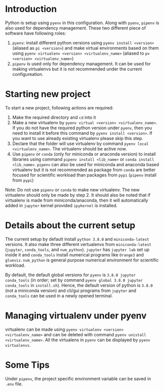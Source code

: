 # Introduction

Python is setup using `pyenv` in this configuration.
Along with `pyenv`, `pipenv` is also used for dependency management.
These two different piece of software have following roles:

1. `pyenv`: install different python versions using `pyenv install <version>` (aliased as `pi <version>`) and make virtual environments based on them using `pyenv virtualenv <version> <virtualenv_name>` (aliased to `pv <version> <virtualenv_name>`)
2. `pipenv` is used only for dependency management. It can be used for making virtualenvs but it is not recommended under the current configureation.

# Starting new project

To start a new project, following actions are required:

1. Make the required directory and `cd` into it
2. Make a new virtualenv by `pyenv virtual <version> <virtualenv_name>`. If you do not have the required python version under `pyenv`, then you need to install it before this command by `pyenv install <version>`. If you want to use already existing virtualenv please skip this step.
3. Declare that the folder will use virtualenv by command `pyenv local <virtualenv_name>`. The virtualenv should be active now.
4. Use `pipenv` or `conda` (only for miniconda or anaconda version) to install libraries using command `pipenv install <lib_name>` or `conda install <lib_name>`. `pipenv` can also be used for miniconda and anaconda based virtualenv but it is not recommended as package from `conda` are better focused for scientific workload than packages from `pypi` (`pipenv` install from `pypi`)

Note: Do not use `pipenv` or `conda` to make new virtualenv. The new virtualenv should only be made by step 2. It should also be noted that if virtualenv is made from miniconda/anaconda, then it will automatically added in `jupyter` kernel provided `ipykernel` is installed.

# Details about the current setup

The current setup by default install `python 3.8.0` and `miniconda-latest` versions. It also make three different vertualenvs from `miniconda-latest` (`jupyter`, `conda_tools`, and `num_python`). `jupyter` has `jupyter lab` set up inside it and `conda_tools` install numerical programs like `Orange3` and `glueviz`. `num_python` is general purpose numerical environment for scientific workload.

By default, the default global versions for `pyenv` is `3.8.0 jupyter conda_tools` (in order; set by command `pyenv global 3.8.0 jupyter conda_tools` in `install.sh`). Hence, the default version of python is `3.8.0` (not a miniconda version) and cli/gui programs from `jupyter` and `conda_tools` can be used in a newly opened terminal.

# Managing virtualenv under pyenv

virtualenv can be made using `pyenv virtualenv <version> <virtualenv_name>` and can be deleted with command `pyenv unistall <virtualenv_name>`. All the virtualens in `pyenv` can be displayed by `pyenv virtualenvs`.

# Some Tips

Under `pipenv`, the project specific environment variable can be saved in `.env` file.
